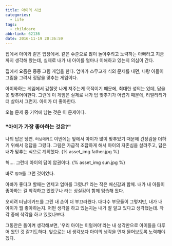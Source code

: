 ```yaml
---
title: 아이의 시선
categories:
  - Life
tags:
  - childcare
abbrlink: 62136
date: 2016-11-19 20:36:59
---
```


집에서 아이와 같은 입장에서.
같은 수준으로 많이 놀아주려고 노력하는 아빠라고 지금까지 생각해 왔는데,
실제로 내가 내 아이를 얼마나 이해하고 있는지 의심이 간다.

집에서 요즘은 종종 그림 게임을 한다.
엄마가 스무고개 식의 문제를 내면,
나랑 아들이 그림을 그려서 정답을 맞추는 게임이다.

아이와하는 게임에서 감칠맛 나게 져주는게 목적이기 때문에,
최대한 성의는 있데, 답을 못 맞추어야한다.
그런데 이 게임은 실제로 내가 답 맞추기가 어렵기 때문에, 리얼리티가 더 살아서 그런지.
아이가 더 좋아한다.

오늘 문제 중 기억에 남는 것은 이 문제이다.

### "아이가 가장 좋아하는 것은?"

나의 답은 당연. `터닝메카드`
이번에는 앞에서 아이가 많이 맞추었기 때문에 긴장감을 더하기 위해서 정답을 그렸다.
그림은 가급적 조잡하게 해서 아이의 자존심을 살려주고, 답은 내가 맞추는 식으로 계획했다.
{% asset_img father.jpg %}

헉....
그런데 아이의 답이 압권이다.
{% asset_img sun.jpg %}

바로 `엄마`를 그런 것이었다.

아빠가 좋다고 할때는 언제고 엄마를 그렸냐? 라는 작은 배신감과 함께.
내가 내 아들이 좋아하는 걸 착각하고 있었구나 라는 상실감이 함께 엄습해 왔다.

오히려 터닝메카드를 그린 내 손이 더 부끄러웠다.
대다수 부모들이 그렇지만, 내가 내 아이가 뭘 좋아하는지. 어떤 생각을 하고 있는지는
내가 잘 알고 있다고 생각했는데. 착각 중에 착각을 하고 있었나보다.

그동안은 돌이켜 생각해보면, '우리 아이는 이럴꺼야'라는 내 생각만으로 아이들을 다루어 왔던 것 같기도하다.
앞으로는 내 생각보다 아이의 생각을 먼저 물어보도록 노력해야겠다.
